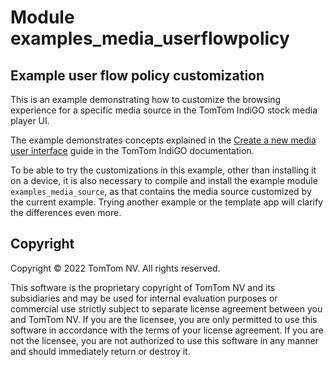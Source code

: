 # Module examples_media_userflowpolicy

## Example user flow policy customization

This is an example demonstrating how to customize the browsing experience for a specific media
source in the TomTom IndiGO stock media player UI.

The example demonstrates concepts explained in the
[Create a new media user interface](https://developer.tomtom.com/tomtom-indigo/documentation/tutorials-and-examples/media/create-a-new-media-user-interface)
guide in the TomTom IndiGO documentation.

To be able to try the customizations in this example, other than installing it on a device, it is
also necessary to compile and install the example module `examples_media_source`, as that contains
the media source customized by the current example. Trying another example or the template app will
clarify the differences even more.

## Copyright

Copyright © 2022 TomTom NV. All rights reserved.

This software is the proprietary copyright of TomTom NV and its subsidiaries and may be
used for internal evaluation purposes or commercial use strictly subject to separate
license agreement between you and TomTom NV. If you are the licensee, you are only permitted
to use this software in accordance with the terms of your license agreement. If you are
not the licensee, you are not authorized to use this software in any manner and should
immediately return or destroy it.
